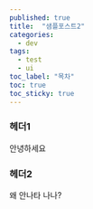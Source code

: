 ```yaml
---
published: true
title:  "샘플포스트2"
categories:
  - dev
tags:
  - test
  - ui
toc_label: "목차"
toc: true
toc_sticky: true
---
```

### 헤더1
안녕하세요

### 헤더2
왜 안나타 나나?